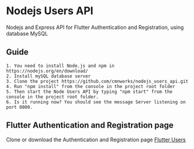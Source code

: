 # Nodejs Users API

Nodejs and Express API for Flutter Authentication and Registration, using database MySQL 

## Guide
    1. You need to install Node.js and npm in https://nodejs.org/en/download/
    2. Install mySQL database server
    3. Clone the project https://github.com/cmnworks/nodejs_users_api.git
    4. Run "npm install" from the console in the project root folder
    5. Then start the Node Users API by typing "npm start" from the console in the project root folder.
    6. Is it running now? You should see the message Server listening on port 8000. 
  
## Flutter Authentication and Registration page  

Clone or download the Authentication and Registration page [Flutter Users](https://github.com/cmnworks/flutter_users)
